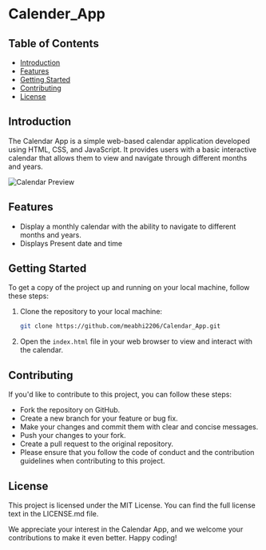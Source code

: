 # Calender_App

## Table of Contents

- [Introduction](#introduction)
- [Features](#features)
- [Getting Started](#getting-started)
- [Contributing](#contributing)
- [License](#license)

## Introduction

The Calendar App is a simple web-based calendar application developed using HTML, CSS, and JavaScript. It provides users with a basic interactive calendar that allows them to view and navigate through different months and years. 

![Calendar Preview](calendar-preview.png)

## Features

- Display a monthly calendar with the ability to navigate to different months and years.
- Displays Present date and time

## Getting Started

To get a copy of the project up and running on your local machine, follow these steps:

1. Clone the repository to your local machine:
   ```sh
   git clone https://github.com/meabhi2206/Calendar_App.git

2. Open the `index.html` file in your web browser to view and interact with the calendar.

## Contributing
If you'd like to contribute to this project, you can follow these steps:

* Fork the repository on GitHub.
* Create a new branch for your feature or bug fix.
* Make your changes and commit them with clear and concise messages.
* Push your changes to your fork.
* Create a pull request to the original repository.
* Please ensure that you follow the code of conduct and the contribution guidelines when contributing to this project.

## License
This project is licensed under the MIT License. You can find the full license text in the LICENSE.md file.

We appreciate your interest in the Calendar App, and we welcome your contributions to make it even better. Happy coding!
